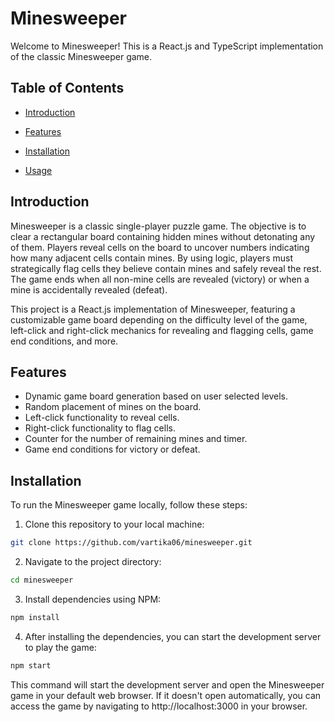 # Minesweeper

Welcome to Minesweeper! This is a React.js and TypeScript implementation of the classic Minesweeper game.

## Table of Contents

-   [Introduction](#introduction)

-   [Features](#features)

-   [Installation](#installation)

-   [Usage](#usage)

## Introduction

Minesweeper is a classic single-player puzzle game. The objective is to clear a rectangular board containing hidden mines without detonating any of them. Players reveal cells on the board to uncover numbers indicating how many adjacent cells contain mines. By using logic, players must strategically flag cells they believe contain mines and safely reveal the rest. The game ends when all non-mine cells are revealed (victory) or when a mine is accidentally revealed (defeat).

This project is a React.js implementation of Minesweeper, featuring a customizable game board depending on the difficulty level of the game, left-click and right-click mechanics for revealing and flagging cells, game end conditions, and more.

## Features

-   Dynamic game board generation based on user selected levels.
-   Random placement of mines on the board.
-   Left-click functionality to reveal cells.
-   Right-click functionality to flag cells.
-   Counter for the number of remaining mines and timer.
-   Game end conditions for victory or defeat.

## Installation

To run the Minesweeper game locally, follow these steps:

1. Clone this repository to your local machine:

```bash
git clone https://github.com/vartika06/minesweeper.git
```

2. Navigate to the project directory:

```bash
cd minesweeper
```

3. Install dependencies using NPM:

```bash
npm install
```

4. After installing the dependencies, you can start the development server to play the game:

```bash
npm start
```

This command will start the development server and open the Minesweeper game in your default web browser. If it doesn't open automatically, you can access the game by navigating to http://localhost:3000 in your browser.
